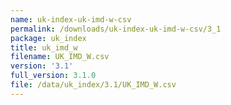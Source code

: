 ```yaml
---
name: uk-index-uk-imd-w-csv
permalink: /downloads/uk-index-uk-imd-w-csv/3_1
package: uk_index
title: uk_imd_w
filename: UK_IMD_W.csv
version: '3.1'
full_version: 3.1.0
file: /data/uk_index/3.1/UK_IMD_W.csv
---
```

